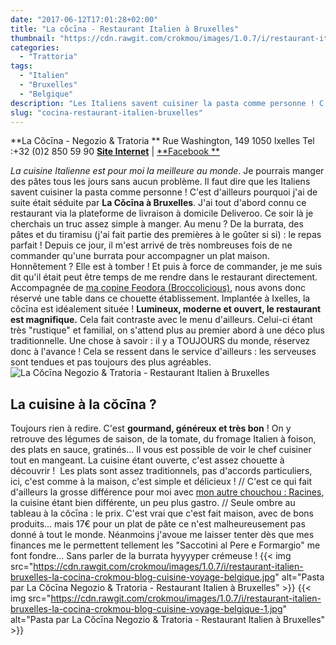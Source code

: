 ```yaml
---
date: "2017-06-12T17:01:28+02:00"
title: "La cŏcīna - Restaurant Italien à Bruxelles"
thumbnail: "https://cdn.rawgit.com/crokmou/images/1.0.7/i/restaurant-italien-bruxelles-la-cocina-crokmou-blog-cuisine-voyage-belgique-5.jpg"
categories:
  - "Trattoria"
tags:
  - "Italien"
  - "Bruxelles"
  - "Belgique"
description: "Les Italiens savent cuisiner la pasta comme personne ! C'est d'ailleurs pourquoi j'ai de suite était séduite par La Cŏcīna à Bruxelles."
slug: "cocina-restaurant-italien-bruxelles"
---
```


**La Cŏcīna - Negozio & Tratoria ** Rue Washington, 149 1050 Ixelles Tel :+32 (0)2 850 59 90 [**Site Internet**](http://www.cocina.be/) | [**Facebook **](https://www.facebook.com/cocinabrussels/)

_La cuisine Italienne est pour moi la meilleure au monde_. Je pourrais manger des pâtes tous les jours sans aucun problème. Il faut dire que les Italiens savent cuisiner la pasta comme personne ! C'est d'ailleurs pourquoi j'ai de suite était séduite par **La Cŏcīna à Bruxelles**. J'ai tout d'abord connu ce restaurant via la plateforme de livraison à domicile Deliveroo. Ce soir là je cherchais un truc assez simple à manger. Au menu ? De la burrata, des pâtes et du tiramisu (j'ai fait partie des premières à le goûter si si) : le repas parfait ! Depuis ce jour, il m'est arrivé de très nombreuses fois de ne commander qu'une burrata pour accompagner un plat maison. Honnêtement ? Elle est à tomber ! Et puis à force de commander, je me suis dit qu'il était peut être temps de me rendre dans le restaurant directement. Accompagnée de [ma copine Feodora (Broccolicious)](http://broccolicious.net/), nous avons donc réservé une table dans ce chouette établissement. Implantée à Ixelles, la cŏcīna est idéalement située ! **Lumineux, moderne et ouvert, le restaurant est magnifique.** Cela fait contraste avec le menu d'ailleurs. Celui-ci étant très "rustique" et familial, on s'attend plus au premier abord à une déco plus traditionnelle. Une chose à savoir : il y a TOUJOURS du monde, réservez donc à l'avance ! Cela se ressent dans le service d'ailleurs : les serveuses sont tendues et pas toujours des plus agréables. ![La Cŏcīna Negozio & Tratoria - Restaurant Italien à Bruxelles](https://cdn.rawgit.com/crokmou/images/1.0.7/i/restaurant-italien-bruxelles-la-cocina-crokmou-blog-cuisine-voyage-belgique-4.jpg)

## La cuisine à la cŏcīna ?

Toujours rien à redire. C'est **gourmand, généreux et très bon** ! On y retrouve des légumes de saison, de la tomate, du fromage Italien à foison, des plats en sauce, gratinés... Il vous est possible de voir le chef cuisiner tout en mangeant. La cuisine étant ouverte, c'est assez chouette à découvrir !  Les plats sont assez traditionnels, pas d'accords particuliers, ici, c'est comme à la maison, c'est simple et délicieux ! // C'est ce qui fait d'ailleurs la grosse différence pour moi avec [mon autre chouchou : Racines](https://crokmou.com/2017/04/racines-un-restaurant-italien-pas-comme-les-autres-bruxelles), la cuisine étant bien différente, un peu plus gastro. // Seule ombre au tableau à la cŏcīna : le prix. C'est vrai que c'est fait maison, avec de bons produits... mais 17€ pour un plat de pâte ce n'est malheureusement pas donné à tout le monde. Néanmoins j'avoue me laisser tenter dès que mes finances me le permettent tellement les "<span class="list-item-title">Saccotini al Pere e Formargio" me font fondre... Sans parler de la burrata hyyyyper crémeuse !</span> {{< img src="https://cdn.rawgit.com/crokmou/images/1.0.7/i/restaurant-italien-bruxelles-la-cocina-crokmou-blog-cuisine-voyage-belgique.jpg" alt="Pasta par La Cŏcīna Negozio & Tratoria - Restaurant Italien à Bruxelles" >}} {{< img src="https://cdn.rawgit.com/crokmou/images/1.0.7/i/restaurant-italien-bruxelles-la-cocina-crokmou-blog-cuisine-voyage-belgique-1.jpg" alt="Pasta par La Cŏcīna Negozio & Tratoria - Restaurant Italien à Bruxelles" >}}
